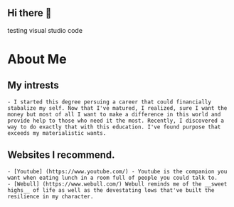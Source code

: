 ## Hi there 👋

<!--
**arabadan711/arabadan711** is a ✨ _special_ ✨ repository because its `README.md` (this file) appears on your GitHub profile.

Here are some ideas to get you started:

- 🔭 I’m currently working on ...
- 🌱 I’m currently learning ...
- 👯 I’m looking to collaborate on ...
- 🤔 I’m looking for help with ...
- 💬 Ask me about ...
- 📫 How to reach me: ...
- 😄 Pronouns: ...
- ⚡ Fun fact: ...
-->
testing visual studio code

# About Me
## My intrests
    - I started this degree persuing a career that could financially stabalize my self. Now that I've matured, I realized, sure I want the money but most of all I want to make a difference in this world and provide help to those who need it the most. Recently, I discovered a way to do exactly that with this education. I've found purpose that exceeds my materialistic wants. 
## Websites I recommend. 
    - [Youtube] (https://www.youtube.com/) - Youtube is the companion you want when eating lunch in a room full of people you could talk to. 
    - [Webull] (https://www.webull.com/) Webull reminds me of the __sweet highs__ of life as well as the devestating lows that've built the resilience in my character. 